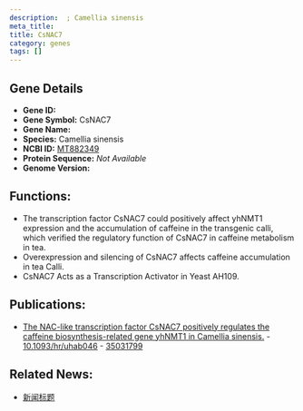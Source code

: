 ```yaml
---
description:  ; Camellia sinensis
meta_title:
title: CsNAC7
category: genes
tags: []
---
```


## Gene Details
- **Gene ID:**	[](https://www.maizegdb.org/gene_center/gene/)
- **Gene Symbol:** CsNAC7
- **Gene Name:** 
- **Species:** Camellia sinensis
- **NCBI ID:** [ MT882349 ]()
- **Protein Sequence:** *Not Available*
- **Genome Version:** []()

## Functions:
   - The transcription factor CsNAC7 could positively affect yhNMT1 expression and the accumulation of caffeine in the transgenic calli, which verified the regulatory function of CsNAC7 in caffeine metabolism in tea.
   - Overexpression and silencing of CsNAC7 affects caffeine accumulation in tea Calli.
   - CsNAC7 Acts as a Transcription Activator in Yeast AH109.

## Publications:
   - [The NAC-like transcription factor CsNAC7 positively regulates the caffeine biosynthesis-related gene yhNMT1 in Camellia sinensis.]( https://academic.oup.com/hr/article/doi/10.1093/hr/uhab046/6498065?login=false ) - [10.1093/hr/uhab046]( https://academic.oup.com/hr/article/doi/10.1093/hr/uhab046/6498065?login=false ) - [35031799](https://pubmed.ncbi.nlm.nih.gov/35031799/)

## Related News:
   - [新闻标题](https://mp.weixin.qq.com/s?__biz=MzIyOTY2NDYyNQ==&mid=2247532048&idx=8&sn=e6ff7ca8972755c58323a0d824c28ec3&chksm=e8bd0c0edfca85181a584391f2769095938d5a4868e043b4646883df19699e59b57dafcd8c86&scene=27#wechat_redirect)
